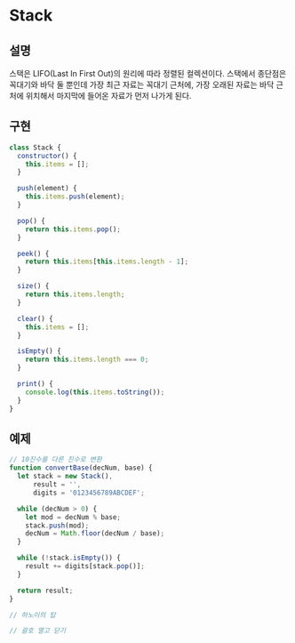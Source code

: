 # Stack

## 설명

스택은 LIFO(Last In First Out)의 원리에 따라 정렬된 컬렉션이다. 스택에서 종단점은 꼭대기와 바닥 둘 뿐인데 가장 최근 자료는 꼭대기 근처에, 가장 오래된 자료는 바닥 근처에 위치해서 마지막에 들어온 자료가 먼저 나가게 된다.

## 구현

``` javascript
class Stack {
  constructor() {
    this.items = [];
  }

  push(element) {
    this.items.push(element);
  }

  pop() {
    return this.items.pop();
  }

  peek() {
    return this.items[this.items.length - 1];
  }

  size() {
    return this.items.length;
  }

  clear() {
    this.items = [];
  }

  isEmpty() {
    return this.items.length === 0;
  }

  print() {
    console.log(this.items.toString());
  }
}
```

## 예제

``` javascript
// 10진수를 다른 진수로 변환
function convertBase(decNum, base) {
  let stack = new Stack(),
      result = '',
      digits = '0123456789ABCDEF';

  while (decNum > 0) {
    let mod = decNum % base;
    stack.push(mod);
    decNum = Math.floor(decNum / base);
  }

  while (!stack.isEmpty()) {
    result += digits[stack.pop()];
  }

  return result;
}

// 하노이의 탑

// 괄호 열고 닫기
```